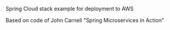 Spring Cloud stack example for deployment to AWS

Based on code of John Carnell "Spring Microservices in Action"
